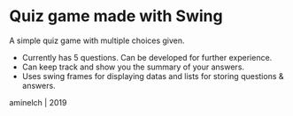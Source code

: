 # Quiz game made with Swing 
A simple quiz game with multiple choices given.
* Currently has 5 questions. Can be developed for further experience.
* Can keep track and show you the summary of your answers.
* Uses swing frames for displaying datas and lists for storing questions & answers.


aminelch | 2019
